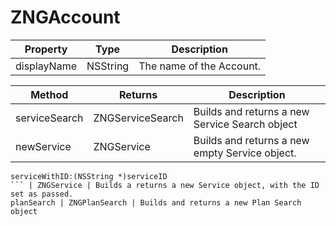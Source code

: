# ZNGAccount

Property | Type | Description
--- | --- | ---
displayName | NSString | The name of the Account.

Method | Returns | Description
--- | --- | ---
serviceSearch | ZNGServiceSearch | Builds and returns a new Service Search object
newService | ZNGService | Builds and returns a new empty Service object.
```objc 
serviceWithID:(NSString *)serviceID
``` | ZNGService | Builds a returns a new Service object, with the ID set as passed.
planSearch | ZNGPlanSearch | Builds and returns a new Plan Search object
